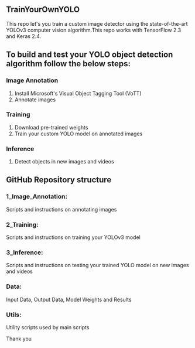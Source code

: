 ## TrainYourOwnYOLO

This repo let's you train a custom image detector using the state-of-the-art YOLOv3 computer vision algorithm.This repo works with TensorFlow 2.3 and Keras 2.4.

## To build and test your YOLO object detection algorithm follow the below steps:

### Image Annotation
1. Install Microsoft's Visual Object Tagging Tool (VoTT)
2. Annotate images
### Training
1. Download pre-trained weights
2. Train your custom YOLO model on annotated images
### Inference
1. Detect objects in new images and videos

## GitHub Repository structure
### 1_Image_Annotation: 
Scripts and instructions on annotating images
### 2_Training: 
Scripts and instructions on training your YOLOv3 model
### 3_Inference: 
Scripts and instructions on testing your trained YOLO model on new images and videos
### Data: 
Input Data, Output Data, Model Weights and Results
### Utils: 
Utility scripts used by main scripts


Thank you
